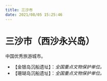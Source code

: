 ```yaml
---
title: 三沙市  
date: 2021/08/05 15:25:46  
---
```

  
# 三沙市（西沙永兴岛）  
中国优秀旅游城市。  
* 【金银岛沉船遗址】：*全国重点文物保护单位。*  
* 【珊瑚岛沉船遗址】：*全国重点文物保护单位。*  
